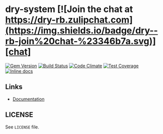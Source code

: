 [gem]: https://rubygems.org/gems/dry-system
[ci]: https://github.com/dry-rb/dry-monads/actions?query=workflow%3Aci
[codeclimate]: https://codeclimate.com/github/dry-rb/dry-system
[inchpages]: http://inch-ci.org/github/dry-rb/dry-system
[chat]: https://dry-rb.zulipchat.com

# dry-system [![Join the chat at https://dry-rb.zulipchat.com](https://img.shields.io/badge/dry--rb-join%20chat-%23346b7a.svg)][chat]

[![Gem Version](https://badge.fury.io/rb/dry-system.svg)][gem]
[![Build Status](https://github.com/dry-rb/dry-monads/workflows/ci/badge.svg)][ci]
[![Code Climate](https://codeclimate.com/github/dry-rb/dry-system/badges/gpa.svg)][codeclimate]
[![Test Coverage](https://codeclimate.com/github/dry-rb/dry-system/badges/coverage.svg)][codeclimate]
[![Inline docs](http://inch-ci.org/github/dry-rb/dry-system.svg?branch=master)][inchpages]

## Links

- [Documentation](http://dry-rb.org/gems/dry-system)

## LICENSE

See `LICENSE` file.

